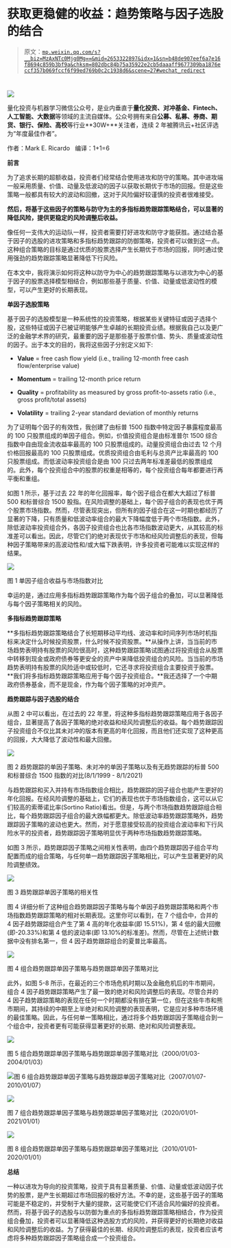 # 获取更稳健的收益：趋势策略与因子选股的结合

> 原文：[`mp.weixin.qq.com/s?__biz=MzAxNTc0Mjg0Mg==&mid=2653322897&idx=1&sn=b48de907eef6a7e16f8694c859b3bf9a&chksm=802dbc84b75a35922e2cb5daaaff9677309ba1876eccf357b069fccf6f99ed769b0c2c1938d6&scene=27#wechat_redirect`](http://mp.weixin.qq.com/s?__biz=MzAxNTc0Mjg0Mg==&mid=2653322897&idx=1&sn=b48de907eef6a7e16f8694c859b3bf9a&chksm=802dbc84b75a35922e2cb5daaaff9677309ba1876eccf357b069fccf6f99ed769b0c2c1938d6&scene=27#wechat_redirect)

# 

![](img/817c601fc026ccfe2ee840069c1e016b.png)

量化投资与机器学习微信公众号，是业内垂直于**量化投资、对冲基金、Fintech、人工智能、大数据**等领域的主流自媒体。公众号拥有来自**公募、私募、券商、期货、银行、保险、高校**等行业**30W+**关注者，连续 2 年被腾讯云+社区评选为“年度最佳作者”。

作者：Mark E. Ricardo   编译：1+1=6

**前言**

为了追求长期的超额收益，投资者们经常结合使用进攻和防守的策略。其中进攻端一般采用质量、价值、动量及低波动的因子以获取长期优于市场的回报。但是这些策略一般都具有较大的波动和回撤，这对于风险偏好较谨慎的投资者很难接受。 

**然后，将基于这些因子的策略与防守为主的多指标趋势跟踪策略结合，可以显著的降低风险，提供更稳定的风险调整后收益。**

像任何一支伟大的运动队一样，投资者需要打好进攻和防守才能获胜。通过结合基于因子的选股的进攻策略和多指标趋势跟踪的防御策略，投资者可以做到这一点。这种组合策略的目标是通过优质的股票选择产生长期优于市场的回报，同时通过使用强劲的趋势跟踪策略显著降低下行风险。

在本文中，我将演示如何将这种以防守为中心的趋势跟踪策略与以进攻为中心的基于因子的股票选择模型相结合，例如那些基于质量、价值、动量或低波动性的模型，可以产生更好的长期表现。

**单因子选股策略**

基于因子的选股模型是一种系统性的投资策略，根据某些关键特征或因子选择个股，这些特征或因子已被证明能够产生卓越的长期投资业绩。根据我自己以及更广泛的金融学术界的研究，最重要的因子是那些基于股票价值、势头、质量或波动性的因子。出于本文的目的，我将这些因子分别定义如下:

*   **Value** = free cash flow yield (i.e., trailing 12-month free cash flow/enterprise value)

*   **Momentum** = trailing 12-month price return

*   **Quality** = profitability as measured by gross profit-to-assets ratio (i.e., gross profit/total assets)

*   **Volatility** = trailing 2-year standard deviation of monthly returns

为了证明每个因子的有效性，我创建了由标普 1500 指数中特定因子暴露程度最高的 100 只股票组成的单因子组合。例如，价值投资组合是由标准普尔 1500 综合指数中自由现金流收益率最高的 100 只股票组成的。动量投资组合由过去 12 个月价格回报最高的 100 只股票组成。优质投资组合由毛利与总资产比率最高的 100 只股票组成。而低波动率投资组合是由 100 只过去两年标准差最低的股票组成的。此外，每个投资组合中的股票的权重是相等的，每个投资组合每年都要进行再平衡和重组。

如图 1 所示，基于过去 22 年的年化回报率，每个因子组合在都大大超过了标普 500 和标普综合 1500 股指。在风险调整的基础上，每个因子组合的表现也优于两个股票市场指数。然而，尽管表现突出，但所有的因子组合在这一时期也都经历了显著的下降，只有质量和低波动率组合的最大下降幅度低于两个市场指数。此外，除低波动率投资组合外，各因子投资组合也比各市场指数波动更大，从其较高的标准差可以看出。因此，尽管它们的绝对表现优于市场和经风险调整后的表现，但每种因子策略带来的高波动性和/或大幅下跌表明，许多投资者可能难以实现这样的结果。

![](img/8e0b7358a5c2d274cb9c8052678451bc.png)

图 1 单因子组合收益与市场指数对比

幸运的是，通过应用多指标趋势跟踪策略作为每个因子组合的叠加，可以显著降低与每个因子策略相关的风险。

**多指标趋势跟踪策略**

**多指标趋势跟踪策略结合了长短期移动平均线、波动率和时间序列市场时机指标来决定什么时候投资股票，什么时候不投资股票。**从操作上讲，当当前的市场趋势表明持有股票的风险很高时，这种趋势跟踪策略试图通过将投资组合从股票中转移到现金或政府债券等更安全的资产中来降低投资组合的风险。当当前的市场趋势表明持有股票的风险适中或较低时，它还寻求将投资组合主要投资于股票。**我们将多指标趋势跟踪策略应用于每个因子投资组合。**我还选择了一个中期政府债券基金，而不是现金，作为每个因子策略的对冲资产。

**趋势跟踪与因子选股的结合**

从图 2 中可以看出，在过去的 22 年里，将这种多指标趋势跟踪策略应用于各因子组合，显著提高了各因子策略的绝对收益和经风险调整后的收益。每个趋势跟踪因子投资组合不仅比其未对冲的版本有更高的年化回报，而且他们还实现了这种更高的回报，大大降低了波动性和最大回撤。

![](img/7ef7e7298bbefa19cbf7b1419bde69dc.png)

图 2 趋势跟踪的单因子策略、未对冲的单因子策略以及有无趋势跟踪的标普 500 和标普综合 1500 指数的对比(8/1/1999 - 8/1/2021)

与趋势跟踪和买入并持有市场指数组合相比，趋势跟踪的因子组合也能产生更好的年化回报。在经风险调整的基础上，它们的表现也优于市场指数组合，这可以从它们较高的索蒂诺比率(Sortino Ratio)看出。但是，与两个市场指数趋势跟踪组合相比，每个趋势跟踪因子组合的最大跌幅都更大。除低波动率趋势跟踪策略外，趋势跟踪因子策略的波动也更大。然而，对于愿意接受较高的投资组合波动率和下行风险水平的投资者，趋势跟踪因子策略明显优于两种市场指数趋势跟踪策略。

如图 3 所示，趋势跟踪因子策略之间相关性表明，由四个趋势跟踪因子组合平均配置而成的组合策略，与任何单一趋势跟踪因子策略相比，可以产生显著更好的风险调整绩效。

![](img/23064c5e8b82838277baef7500006dfa.png)

图 3 趋势跟踪单因子策略的相关性

图 4 详细分析了这种组合趋势跟踪因子策略与每个单因子趋势跟踪策略和两个市场指数趋势跟踪策略的相对长期表现。这里你可以看到，在 7 个组合中，合并的 4 因子趋势跟踪组合产生了第 4 高的年化收益率(即 15.51%)，第 4 低的最大回撤(即-20.33%)和第 4 低的波动率(即 13.10%的标准差)。然而，尽管在上述统计数据中没有排名第一，但 4 因子趋势跟踪组合的夏普比率最高。

![](img/c4bd2b4075d9b3cc7ecd80d2bb3c0254.png)

图 4 组合趋势跟踪单因子策略与趋势跟踪单因子策略对比

此外，如图 5-8 所示，在最近的三个市场危机时期以及金融危机后的牛市期间，组合 4 因子趋势跟踪策略产生了最一致的绝对和风险调整后的表现。尽管合并的 4 因子趋势跟踪策略的表现在任何一个时期都没有排在第一位，但在这些牛市和熊市期间，其持续的中期至上半绝对和风险调整的表现表明，它是应对多种市场环境的最佳策略。因此，与任何单一策略相比，通过将多个趋势跟踪因子策略组合到一个组合中，投资者更有可能获得显著更好的长期、绝对和风险调整表现。

![](img/31c1992c653a6a5a3dd20e4cdbde693c.png)

图 5 组合趋势跟踪单因子策略与趋势跟踪单因子策略对比（2000/01/03-2004/01/03）

![](img/664d357d04d2e155a220fac3ea45bc9c.png)图 6 组合趋势跟踪单因子策略与趋势跟踪单因子策略对比（2007/01/07-2010/01/07）

![](img/d4cc8971f56979398cfb58cfca9eeb82.png)

图 7 组合趋势跟踪单因子策略与趋势跟踪单因子策略对比（2020/01/01-2021/01/01）

![](img/26e7900c1c8b2d2cba0a49095607881a.png)

图 8 组合趋势跟踪单因子策略与趋势跟踪单因子策略对比（2010/01/01-2020/01/01）

**总结**

一种以进攻为导向的投资策略，投资于具有显著质量、价值、动量或低波动因子优势的股票，是产生长期超过市场回报的极好方法。不幸的是，这些基于因子的策略可能是不稳定的，并受制于大量的提款，这可能使它们不适合风险偏好的投资者。然而，将基于因子的选股与以防御为重点的多指标趋势跟踪策略相结合，作为投资组合叠加，投资者可以显著降低这种选股方式的风险，并获得更好的长期绝对收益和风险调整后的收益。为了获得最佳的长期、经风险调整后的表现，投资者应该考虑将多种趋势跟踪因子策略组合成一个投资组合。